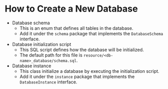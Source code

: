 # How to Create a New Database

- Database schema
  - This is an enum that defines all tables in the database.
  - Add it under the `schema` package that implements the `DatabaseSchema` interface.
- Database initialization script
  - This SQL script defines how the database will be initialized.
  - The default path for this file is `resource/<db-name>_database/schema.sql`.
- Database instance
  - This class initialize a database by executing the initialization script.
  - Add it under the `instance` package that implements the `DatabaseInstance` interface.
 